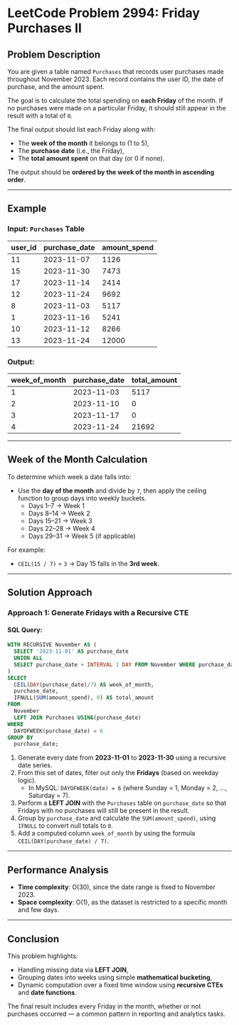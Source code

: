 # LeetCode Problem 2994: Friday Purchases II

## Problem Description

You are given a table named `Purchases` that records user purchases made throughout November 2023. Each record contains the user ID, the date of purchase, and the amount spent.

The goal is to calculate the total spending on **each Friday** of the month. If no purchases were made on a particular Friday, it should still appear in the result with a total of `0`.

The final output should list each Friday along with:
- The **week of the month** it belongs to (1 to 5),
- The **purchase date** (i.e., the Friday),
- The **total amount spent** on that day (or 0 if none).

The output should be **ordered by the week of the month in ascending order**.

---

## Example

### Input: `Purchases` Table

| user_id | purchase_date | amount_spend |
|---------|----------------|---------------|
| 11      | 2023-11-07     | 1126          |
| 15      | 2023-11-30     | 7473          |
| 17      | 2023-11-14     | 2414          |
| 12      | 2023-11-24     | 9692          |
| 8       | 2023-11-03     | 5117          |
| 1       | 2023-11-16     | 5241          |
| 10      | 2023-11-12     | 8266          |
| 13      | 2023-11-24     | 12000         |

### Output:

| week_of_month | purchase_date | total_amount |
|---------------|----------------|---------------|
| 1             | 2023-11-03     | 5117          |
| 2             | 2023-11-10     | 0             |
| 3             | 2023-11-17     | 0             |
| 4             | 2023-11-24     | 21692         |

---

## Week of the Month Calculation

To determine which week a date falls into:
- Use the **day of the month** and divide by `7`, then apply the ceiling function to group days into weekly buckets.
  - Days 1–7 → Week 1
  - Days 8–14 → Week 2
  - Days 15–21 → Week 3
  - Days 22–28 → Week 4
  - Days 29–31 → Week 5 (if applicable)

For example:
- `CEIL(15 / 7)` = `3` → Day 15 falls in the **3rd week**.

---

## Solution Approach

### Approach 1: Generate Fridays with a Recursive CTE

#### SQL Query:
```sql
WITH RECURSIVE November AS (
  SELECT '2023-11-01' AS purchase_date 
  UNION ALL 
  SELECT purchase_date + INTERVAL 1 DAY FROM November WHERE purchase_date < '2023-11-30'
)
SELECT 
  CEIL(DAY(purchase_date)/7) AS week_of_month, 
  purchase_date, 
  IFNULL(SUM(amount_spend), 0) AS total_amount 
FROM 
  November 
  LEFT JOIN Purchases USING(purchase_date) 
WHERE 
  DAYOFWEEK(purchase_date) = 6 
GROUP BY 
  purchase_date;
```

1. Generate every date from **2023-11-01** to **2023-11-30** using a recursive date series.
2. From this set of dates, filter out only the **Fridays** (based on weekday logic).
   - In MySQL: `DAYOFWEEK(date) = 6` (where Sunday = 1, Monday = 2, ..., Saturday = 7).
3. Perform a **LEFT JOIN** with the `Purchases` table on `purchase_date` so that Fridays with no purchases will still be present in the result.
4. Group by `purchase_date` and calculate the `SUM(amount_spend)`, using `IFNULL` to convert null totals to `0`.
5. Add a computed column `week_of_month` by using the formula `CEIL(DAY(purchase_date) / 7)`.

---

## Performance Analysis

- **Time complexity**: O(30), since the date range is fixed to November 2023.
- **Space complexity**: O(1), as the dataset is restricted to a specific month and few days.

---

## Conclusion

This problem highlights:
- Handling missing data via **LEFT JOIN**,
- Grouping dates into weeks using simple **mathematical bucketing**,
- Dynamic computation over a fixed time window using **recursive CTEs** and **date functions**.

The final result includes every Friday in the month, whether or not purchases occurred — a common pattern in reporting and analytics tasks.
